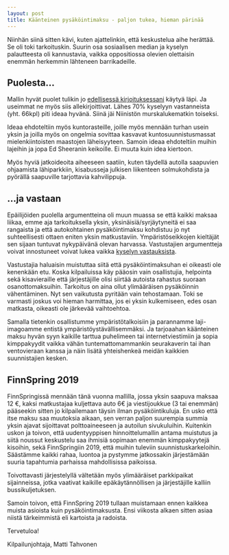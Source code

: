 ```yaml
---
layout: post
title: Käänteinen pysäköintimaksu - paljon tukea, hieman pärinää
---
```


Niinhän siinä sitten kävi, kuten ajattelinkin, että keskustelua aihe herättää. Se oli toki tarkoituskin. Suurin osa sosiaalisen median ja kyselyn palautteesta oli kannustavia, vaikka oppositiossa olevien olettaisin enemmän herkemmin lähteneen barrikadeille.

## Puolesta…

Mallin hyvät puolet tulikin jo [edellisessä kirjoituksessani](https://finnspring2019.eu/2019-01-27-kaanteinen-paikoitusmaksu/) käytyä läpi. Ja useimmat ne myös siis allekirjoittivat. Lähes 70% kyselyyn vastanneista (yht. 66kpl) piti ideaa hyvänä. Siinä jäi Niinistön murskalukematkin toiseksi.

Ideaa ehdoteltiin myös kuntorasteille, joille myös mennään turhan usein yksin ja joilla myös on ongelmia sovittaa kasvavat kuntosuunnistusmassat mielenkiintoisten maastojen läheisyyteen. Samoin ideaa ehdoteltiin muihin lajeihin ja jopa Ed Sheeranin keikoille. Ei muuta kuin idea kiertoon.

Myös hyviä jatkoideoita aiheeseen saatiin, kuten täydellä autolla saapuvien ohjaamista lähiparkkiin, kisabusseja julkisen liikenteen solmukohdista ja pyörällä saapuville tarjottavia kahvilippuja.
## …ja vastaan

Epäilijöiden puolella argumentteina oli muun muassa se että kaikki maksaa liikaa, emme aja tarkoituksella yksin, yksinäisiä/syrjäytyneitä ei saa rangaista ja että autokohtainen pysäköintimaksu kohdistuu jo nyt suhteellisesti ottaen eniten yksin matkustaviin. Ympäristöseikkojen kieltäjät sen sijaan tuntuvat nykypäivänä olevan harvassa. Vastustajien argumentteja voivat innostuneet voivat lukea vaikka [kyselyn vastauksista](https://docs.google.com/forms/d/e/1FAIpQLSdkaORMugq5C7I43zzEOYeOw2MP_AzJoX7GueujhZKJYAzP1w/viewanalytics).

Vastustajia haluaisin muistuttaa siitä että pysäköintimaksuhan ei oikeasti ole kenenkään etu. Koska kilpailuissa käy pääosin vain osallistujia, helpointa sekä kisavieraille että järjestäjille olisi siirtää autoista rahastus suoraan osanottomaksuihin. Tarkoitus on aina ollut ylimääräisen pysäköinnin vähentäminen. Nyt sen vaikutusta pyritään vain tehostamaan. Toki se varmasti joskus voi hieman harmittaa, jos ei yksin kulkemiseen, edes osan matkasta, oikeasti ole järkevää vaihtoehtoa.

Samalla tietenkin osallistumme ympäristötalkoisiin ja parannamme laji-imagoamme entistä ympäristöystävällisemmäksi. Ja tarjoaahan käänteinen maksu hyvän syyn kaikille tarttua puhelimeen tai internetviestimiin ja sopia kimppakyydit vaikka vähän tuntemattomammankin seurakaverin tai ihan ventovieraan kanssa ja näin lisätä yhteishenkeä meidän kaikkien suunnistajien kesken. 

## FinnSpring 2019

FinnSpringissä mennään tänä vuonna mallilla, jossa yksin saapuva maksaa 12 €, kaksi matkustajaa kuljettava auto 6€ ja viestijoukkue (3 tai enemmän) pääseekin sitten jo kilpailemaan täysin ilman pysäköintikuluja. En usko että itse maksu saa muutoksia aikaan, sen verran paljon suurempia summia yksin ajavat sijoittavat polttoaineeseen ja autoilun sivukuluihin. Kuitenkin uskon ja toivon, että uudentyyppisen hinnoittelumallin antama muistutus ja siitä noussut keskustelu saa ihmisiä sopimaan enemmän kimppakyytejä kisoihin, sekä FinnSpringiin 2019, että muihin tuleviin suunnistuskarkeloihin. Säästämme kaikki rahaa, luontoa ja pystymme jatkossakin järjestämään suuria tapahtumia parhaissa mahdollisissa paikoissa.

Toivottavasti järjestelyllä vältetään myös ylimääräiset parkkipaikat sijainneissa, jotka vaativat kaikille epäkäytännöllisen ja järjestäjille kalliin bussikuljetuksen.

Samoin toivon, että FinnSpring 2019 tullaan muistamaan ennen kaikkea muista asioista kuin pysäköintimaksusta. Ensi viikosta alkaen sitten asiaa niistä tärkeimmistä eli kartoista ja radoista.

Tervetuloa!

Kilpailunjohtaja,
Matti Tahvonen
